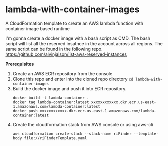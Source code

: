 # lambda-with-container-images
A CloudFormation template to create an AWS lambda function with container image based runtime

I'm gonna create a docker image with a bash script as CMD. The bash script will list all the reserved insatnce in the account across all regions. The same script can be found in the following repo.
https://github.com/alvinjaison/list-aws-reserved-instances

**Prerequisites**

1. Create an AWS ECR repository from the console
2. Clone this repo and enter into the cloned repo directory
   `cd lambda-with-container-images`
3. Build the docker image and push it into ECR repository. 
   ```
   docker build -t lambda-container .
   docker tag lambda-container:latest xxxxxxxxxxxx.dkr.ecr.us-east-1.amazonaws.com/lambda-container:latest
   docker push xxxxxxxxxxxx.dkr.ecr.us-east-1.amazonaws.com/lambda-container:latest
   ```
4. Create the cloudformation stack from AWS console or using aws-cli
   ```
   aws cloudformation create-stack --stack-name riFinder --template-body file://riFinderTemplate.yaml
   ```
   
